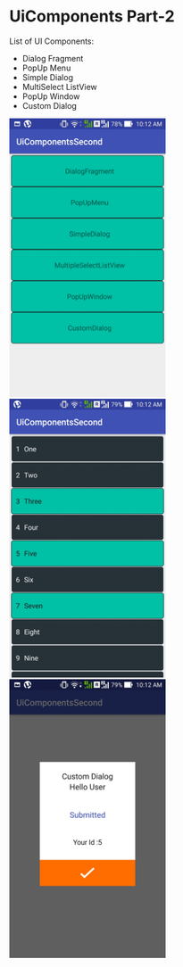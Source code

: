 # UiComponents Part-2

List of UI Components:

* Dialog Fragment 
* PopUp Menu
* Simple Dialog
* MultiSelect ListView
* PopUp Window
* Custom Dialog

<p align="left">
   <img src="https://github.com/deepshooter/UiComponentsSecond/blob/master/images/Screenshot_2017-05-19-10-12-21.jpg" width="280" height="500"/>
   <img src="https://github.com/deepshooter/UiComponentsSecond/blob/master/images/Screenshot_2017-05-19-10-12-01.jpg" width="280" height="500"/>
   <img src="https://github.com/deepshooter/UiComponentsSecond/blob/master/images/Screenshot_2017-05-19-10-12-13.jpg" width="280" height="500"/>
</p>
